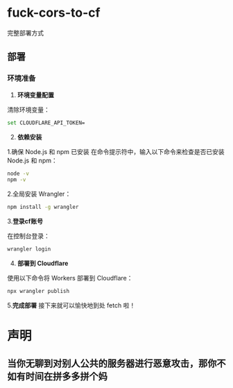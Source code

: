 # fuck-cors-to-cf
完整部署方式

## 部署

### 环境准备

1. **环境变量配置**

  清除环境变量：
  
  ```bash
  set CLOUDFLARE_API_TOKEN=
  ```

2. **依赖安装**

  1.确保 Node.js 和 npm 已安装
在命令提示符中，输入以下命令来检查是否已安装 Node.js 和 npm：

  ```bash
  node -v
  npm -v
  ```

  2.全局安装 Wrangler：
  
  ```bash
  npm install -g wrangler
  ```

3.**登录cf账号**

在控制台登录：

  ```bash
  wrangler login
  ```

4. **部署到 Cloudflare**

使用以下命令将 Workers 部署到 Cloudflare：

  ```bash
  npx wrangler publish
  ```

5.**完成部署**
接下来就可以愉快地到处 fetch 啦！

# 声明

## 当你无聊到对别人公共的服务器进行恶意攻击，那你不如有时间在拼多多拼个妈
